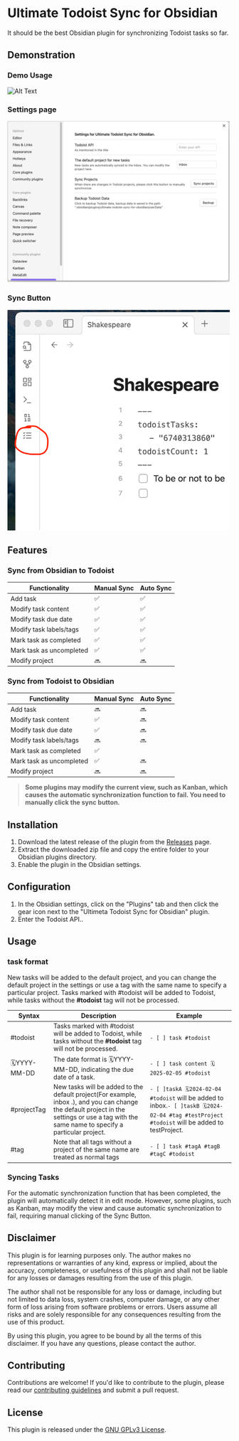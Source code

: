# Ultimate Todoist Sync for Obsidian

It should be the best Obsidian plugin for synchronizing Todoist tasks so far.

## Demonstration

### Demo Usage
![Alt Text](/attachment/demo.gif)

### Settings page
<img src="/attachment/settings.png" width="500">

### Sync Button 
<img src="/attachment/Syncbutton.png" width="500">

## Features 

### Sync from Obsidian to Todoist
| Functionality           | Manual Sync | Auto Sync |
|------------------------|-------------|-----------|
| Add task                |  ✅          | ✅          |
| Modify task content     | ✅           | ✅         |
| Modify task due date    | ✅           | ✅         |
| Modify task labels/tags | ✅           | ✅         |
| Mark task as completed  | ✅           | ✅         |
| Mark task as uncompleted  | ✅           | ✅         |
| Modify project          | 🔜          | 🔜        |

### Sync from Todoist to Obsidian
| Functionality           | Manual Sync | Auto Sync |
|------------------------|-------------|-----------|
| Add task                | 🔜            | 🔜         |
| Modify task content     | ✅           | 🔜         |
| Modify task due date    | ✅           | 🔜          |
| Modify task labels/tags | 🔜          | 🔜        |
| Mark task as completed  | ✅           |          |
| Mark task as uncompleted  | ✅           | 🔜         |
| Modify project          | 🔜          | 🔜        |

> **Some plugins may modify the current view, such as Kanban, which causes the automatic synchronization function to fail. You need to manually click the sync button.**


## Installation

1. Download the latest release of the plugin from the [Releases](https://github.com/HeroBlackInk/ultimate-todoist-sync/releases) page.
2. Extract the downloaded zip file and copy the entire folder to your Obsidian plugins directory.
3. Enable the plugin in the Obsidian settings.

## Configuration

1. In the Obsidian settings, click on the "Plugins" tab and then click the gear icon next to the "Ultimeta Todoist Sync for Obsidian" plugin.
2. Enter the Todoist API..

## Usage


### task format
New tasks will be added to the default project, and you can change the default project in the settings or use a tag with the same name to specify a particular project. Tasks marked with #todoist will be added to Todoist, while tasks without the **#todoist** tag will not be processed.

| Syntax | Description | Example |
| --- | --- | --- |
|#todoist|Tasks marked with #todoist will be added to Todoist, while tasks without the **#todoist** tag will not be processed.| `- [ ] task #todoist`|
| 🗓️YYYY-MM-DD | The date format is 🗓️YYYY-MM-DD, indicating the due date of a task. | `- [ ] task content 🗓️2025-02-05 #todoist` |
| #projectTag | New tasks will be added to the default project(For example,  inbox .), and you can change the default project in the settings or use a tag with the same name to specify a particular project. | `- [ ]taskA 🗓️2024-02-04  #todoist` will be added to inbox.`- [ ]taskB 🗓️2024-02-04 #tag #testProject #todoist` will be added to testProject.|
| #tag | Note that all tags without a project of the same name are treated as normal tags | `- [ ] task #tagA #tagB #tagC #todoist` |



### Syncing Tasks

For the automatic synchronization function that has been completed, the plugin will automatically detect it in edit mode. However, some plugins, such as Kanban, may modify the view and cause automatic synchronization to fail, requiring manual clicking of the Sync Button.
 


## Disclaimer

This plugin is for learning purposes only. The author makes no representations or warranties of any kind, express or implied, about the accuracy, completeness, or usefulness of this plugin and shall not be liable for any losses or damages resulting from the use of this plugin.

The author shall not be responsible for any loss or damage, including but not limited to data loss, system crashes, computer damage, or any other form of loss arising from software problems or errors. Users assume all risks and are solely responsible for any consequences resulting from the use of this product.

By using this plugin, you agree to be bound by all the terms of this disclaimer. If you have any questions, please contact the author.

## Contributing

Contributions are welcome! If you'd like to contribute to the plugin, please read our [contributing guidelines](CONTRIBUTING.md) and submit a pull request.

## License

This plugin is released under the [GNU GPLv3 License](/LICENSE.md).

